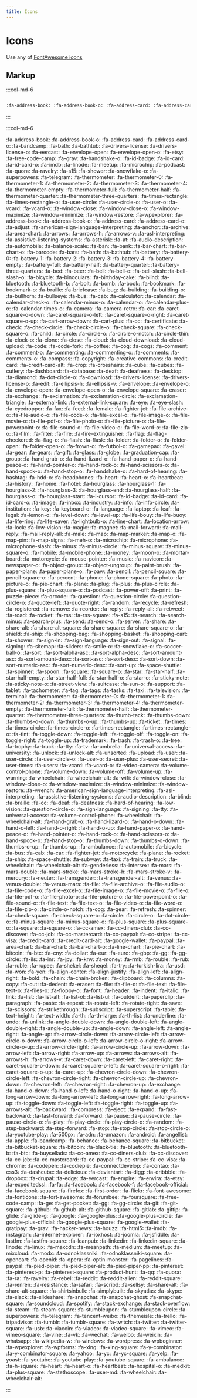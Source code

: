 ```yaml
---
title: Icons
---
```


Icons
=====

Use any of [FontAwesome icons](http://fontawesome.io/icons/)

Markup
------

:::col-md-6

```markdown

:fa-address-book: :fa-address-book-o: :fa-address-card: :fa-address-card-o: :fa-bandcamp: :fa-bath: :fa-bathtub: :fa-drivers-license: :fa-drivers-license-o: :fa-eercast: :fa-envelope-open: :fa-envelope-open-o: :fa-etsy: :fa-free-code-camp: :fa-grav: :fa-handshake-o: :fa-id-badge: :fa-id-card: :fa-id-card-o: :fa-imdb: :fa-linode: :fa-meetup: :fa-microchip: :fa-podcast: :fa-quora: :fa-ravelry: :fa-s15: :fa-shower: :fa-snowflake-o: :fa-superpowers: :fa-telegram: :fa-thermometer: :fa-thermometer-0: :fa-thermometer-1: :fa-thermometer-2: :fa-thermometer-3: :fa-thermometer-4: :fa-thermometer-empty: :fa-thermometer-full: :fa-thermometer-half: :fa-thermometer-quarter: :fa-thermometer-three-quarters: :fa-times-rectangle: :fa-times-rectangle-o: :fa-user-circle: :fa-user-circle-o: :fa-user-o: :fa-vcard: :fa-vcard-o: :fa-window-close: :fa-window-close-o: :fa-window-maximize: :fa-window-minimize: :fa-window-restore: :fa-wpexplorer: :fa-address-book: :fa-address-book-o: :fa-address-card: :fa-address-card-o: :fa-adjust: :fa-american-sign-language-interpreting: :fa-anchor: :fa-archive: :fa-area-chart: :fa-arrows: :fa-arrows-h: :fa-arrows-v: :fa-asl-interpreting: :fa-assistive-listening-systems: :fa-asterisk: :fa-at: :fa-audio-description: :fa-automobile: :fa-balance-scale: :fa-ban: :fa-bank: :fa-bar-chart: :fa-bar-chart-o: :fa-barcode: :fa-bars: :fa-bath: :fa-bathtub: :fa-battery: :fa-battery-0: :fa-battery-1: :fa-battery-2: :fa-battery-3: :fa-battery-4: :fa-battery-empty: :fa-battery-full: :fa-battery-half: :fa-battery-quarter: :fa-battery-three-quarters: :fa-bed: :fa-beer: :fa-bell: :fa-bell-o: :fa-bell-slash: :fa-bell-slash-o: :fa-bicycle: :fa-binoculars: :fa-birthday-cake: :fa-blind: :fa-bluetooth: :fa-bluetooth-b: :fa-bolt: :fa-bomb: :fa-book: :fa-bookmark: :fa-bookmark-o: :fa-braille: :fa-briefcase: :fa-bug: :fa-building: :fa-building-o: :fa-bullhorn: :fa-bullseye: :fa-bus: :fa-cab: :fa-calculator: :fa-calendar: :fa-calendar-check-o: :fa-calendar-minus-o: :fa-calendar-o: :fa-calendar-plus-o: :fa-calendar-times-o: :fa-camera: :fa-camera-retro: :fa-car: :fa-caret-square-o-down: :fa-caret-square-o-left: :fa-caret-square-o-right: :fa-caret-square-o-up: :fa-cart-arrow-down: :fa-cart-plus: :fa-cc: :fa-certificate: :fa-check: :fa-check-circle: :fa-check-circle-o: :fa-check-square: :fa-check-square-o: :fa-child: :fa-circle: :fa-circle-o: :fa-circle-o-notch: :fa-circle-thin: :fa-clock-o: :fa-clone: :fa-close: :fa-cloud: :fa-cloud-download: :fa-cloud-upload: :fa-code: :fa-code-fork: :fa-coffee: :fa-cog: :fa-cogs: :fa-comment: :fa-comment-o: :fa-commenting: :fa-commenting-o: :fa-comments: :fa-comments-o: :fa-compass: :fa-copyright: :fa-creative-commons: :fa-credit-card: :fa-credit-card-alt: :fa-crop: :fa-crosshairs: :fa-cube: :fa-cubes: :fa-cutlery: :fa-dashboard: :fa-database: :fa-deaf: :fa-deafness: :fa-desktop: :fa-diamond: :fa-dot-circle-o: :fa-download: :fa-drivers-license: :fa-drivers-license-o: :fa-edit: :fa-ellipsis-h: :fa-ellipsis-v: :fa-envelope: :fa-envelope-o: :fa-envelope-open: :fa-envelope-open-o: :fa-envelope-square: :fa-eraser: :fa-exchange: :fa-exclamation: :fa-exclamation-circle: :fa-exclamation-triangle: :fa-external-link: :fa-external-link-square: :fa-eye: :fa-eye-slash: :fa-eyedropper: :fa-fax: :fa-feed: :fa-female: :fa-fighter-jet: :fa-file-archive-o: :fa-file-audio-o: :fa-file-code-o: :fa-file-excel-o: :fa-file-image-o: :fa-file-movie-o: :fa-file-pdf-o: :fa-file-photo-o: :fa-file-picture-o: :fa-file-powerpoint-o: :fa-file-sound-o: :fa-file-video-o: :fa-file-word-o: :fa-file-zip-o: :fa-film: :fa-filter: :fa-fire: :fa-fire-extinguisher: :fa-flag: :fa-flag-checkered: :fa-flag-o: :fa-flash: :fa-flask: :fa-folder: :fa-folder-o: :fa-folder-open: :fa-folder-open-o: :fa-frown-o: :fa-futbol-o: :fa-gamepad: :fa-gavel: :fa-gear: :fa-gears: :fa-gift: :fa-glass: :fa-globe: :fa-graduation-cap: :fa-group: :fa-hand-grab-o: :fa-hand-lizard-o: :fa-hand-paper-o: :fa-hand-peace-o: :fa-hand-pointer-o: :fa-hand-rock-o: :fa-hand-scissors-o: :fa-hand-spock-o: :fa-hand-stop-o: :fa-handshake-o: :fa-hard-of-hearing: :fa-hashtag: :fa-hdd-o: :fa-headphones: :fa-heart: :fa-heart-o: :fa-heartbeat: :fa-history: :fa-home: :fa-hotel: :fa-hourglass: :fa-hourglass-1: :fa-hourglass-2: :fa-hourglass-3: :fa-hourglass-end: :fa-hourglass-half: :fa-hourglass-o: :fa-hourglass-start: :fa-i-cursor: :fa-id-badge: :fa-id-card: :fa-id-card-o: :fa-image: :fa-inbox: :fa-industry: :fa-info: :fa-info-circle: :fa-institution: :fa-key: :fa-keyboard-o: :fa-language: :fa-laptop: :fa-leaf: :fa-legal: :fa-lemon-o: :fa-level-down: :fa-level-up: :fa-life-bouy: :fa-life-buoy: :fa-life-ring: :fa-life-saver: :fa-lightbulb-o: :fa-line-chart: :fa-location-arrow: :fa-lock: :fa-low-vision: :fa-magic: :fa-magnet: :fa-mail-forward: :fa-mail-reply: :fa-mail-reply-all: :fa-male: :fa-map: :fa-map-marker: :fa-map-o: :fa-map-pin: :fa-map-signs: :fa-meh-o: :fa-microchip: :fa-microphone: :fa-microphone-slash: :fa-minus: :fa-minus-circle: :fa-minus-square: :fa-minus-square-o: :fa-mobile: :fa-mobile-phone: :fa-money: :fa-moon-o: :fa-mortar-board: :fa-motorcycle: :fa-mouse-pointer: :fa-music: :fa-navicon: :fa-newspaper-o: :fa-object-group: :fa-object-ungroup: :fa-paint-brush: :fa-paper-plane: :fa-paper-plane-o: :fa-paw: :fa-pencil: :fa-pencil-square: :fa-pencil-square-o: :fa-percent: :fa-phone: :fa-phone-square: :fa-photo: :fa-picture-o: :fa-pie-chart: :fa-plane: :fa-plug: :fa-plus: :fa-plus-circle: :fa-plus-square: :fa-plus-square-o: :fa-podcast: :fa-power-off: :fa-print: :fa-puzzle-piece: :fa-qrcode: :fa-question: :fa-question-circle: :fa-question-circle-o: :fa-quote-left: :fa-quote-right: :fa-random: :fa-recycle: :fa-refresh: :fa-registered: :fa-remove: :fa-reorder: :fa-reply: :fa-reply-all: :fa-retweet: :fa-road: :fa-rocket: :fa-rss: :fa-rss-square: :fa-s15: :fa-search: :fa-search-minus: :fa-search-plus: :fa-send: :fa-send-o: :fa-server: :fa-share: :fa-share-alt: :fa-share-alt-square: :fa-share-square: :fa-share-square-o: :fa-shield: :fa-ship: :fa-shopping-bag: :fa-shopping-basket: :fa-shopping-cart: :fa-shower: :fa-sign-in: :fa-sign-language: :fa-sign-out: :fa-signal: :fa-signing: :fa-sitemap: :fa-sliders: :fa-smile-o: :fa-snowflake-o: :fa-soccer-ball-o: :fa-sort: :fa-sort-alpha-asc: :fa-sort-alpha-desc: :fa-sort-amount-asc: :fa-sort-amount-desc: :fa-sort-asc: :fa-sort-desc: :fa-sort-down: :fa-sort-numeric-asc: :fa-sort-numeric-desc: :fa-sort-up: :fa-space-shuttle: :fa-spinner: :fa-spoon: :fa-square: :fa-square-o: :fa-star: :fa-star-half: :fa-star-half-empty: :fa-star-half-full: :fa-star-half-o: :fa-star-o: :fa-sticky-note: :fa-sticky-note-o: :fa-street-view: :fa-suitcase: :fa-sun-o: :fa-support: :fa-tablet: :fa-tachometer: :fa-tag: :fa-tags: :fa-tasks: :fa-taxi: :fa-television: :fa-terminal: :fa-thermometer: :fa-thermometer-0: :fa-thermometer-1: :fa-thermometer-2: :fa-thermometer-3: :fa-thermometer-4: :fa-thermometer-empty: :fa-thermometer-full: :fa-thermometer-half: :fa-thermometer-quarter: :fa-thermometer-three-quarters: :fa-thumb-tack: :fa-thumbs-down: :fa-thumbs-o-down: :fa-thumbs-o-up: :fa-thumbs-up: :fa-ticket: :fa-times: :fa-times-circle: :fa-times-circle-o: :fa-times-rectangle: :fa-times-rectangle-o: :fa-tint: :fa-toggle-down: :fa-toggle-left: :fa-toggle-off: :fa-toggle-on: :fa-toggle-right: :fa-toggle-up: :fa-trademark: :fa-trash: :fa-trash-o: :fa-tree: :fa-trophy: :fa-truck: :fa-tty: :fa-tv: :fa-umbrella: :fa-universal-access: :fa-university: :fa-unlock: :fa-unlock-alt: :fa-unsorted: :fa-upload: :fa-user: :fa-user-circle: :fa-user-circle-o: :fa-user-o: :fa-user-plus: :fa-user-secret: :fa-user-times: :fa-users: :fa-vcard: :fa-vcard-o: :fa-video-camera: :fa-volume-control-phone: :fa-volume-down: :fa-volume-off: :fa-volume-up: :fa-warning: :fa-wheelchair: :fa-wheelchair-alt: :fa-wifi: :fa-window-close: :fa-window-close-o: :fa-window-maximize: :fa-window-minimize: :fa-window-restore: :fa-wrench: :fa-american-sign-language-interpreting: :fa-asl-interpreting: :fa-assistive-listening-systems: :fa-audio-description: :fa-blind: :fa-braille: :fa-cc: :fa-deaf: :fa-deafness: :fa-hard-of-hearing: :fa-low-vision: :fa-question-circle-o: :fa-sign-language: :fa-signing: :fa-tty: :fa-universal-access: :fa-volume-control-phone: :fa-wheelchair: :fa-wheelchair-alt: :fa-hand-grab-o: :fa-hand-lizard-o: :fa-hand-o-down: :fa-hand-o-left: :fa-hand-o-right: :fa-hand-o-up: :fa-hand-paper-o: :fa-hand-peace-o: :fa-hand-pointer-o: :fa-hand-rock-o: :fa-hand-scissors-o: :fa-hand-spock-o: :fa-hand-stop-o: :fa-thumbs-down: :fa-thumbs-o-down: :fa-thumbs-o-up: :fa-thumbs-up: :fa-ambulance: :fa-automobile: :fa-bicycle: :fa-bus: :fa-cab: :fa-car: :fa-fighter-jet: :fa-motorcycle: :fa-plane: :fa-rocket: :fa-ship: :fa-space-shuttle: :fa-subway: :fa-taxi: :fa-train: :fa-truck: :fa-wheelchair: :fa-wheelchair-alt: :fa-genderless: :fa-intersex: :fa-mars: :fa-mars-double: :fa-mars-stroke: :fa-mars-stroke-h: :fa-mars-stroke-v: :fa-mercury: :fa-neuter: :fa-transgender: :fa-transgender-alt: :fa-venus: :fa-venus-double: :fa-venus-mars: :fa-file: :fa-file-archive-o: :fa-file-audio-o: :fa-file-code-o: :fa-file-excel-o: :fa-file-image-o: :fa-file-movie-o: :fa-file-o: :fa-file-pdf-o: :fa-file-photo-o: :fa-file-picture-o: :fa-file-powerpoint-o: :fa-file-sound-o: :fa-file-text: :fa-file-text-o: :fa-file-video-o: :fa-file-word-o: :fa-file-zip-o: :fa-circle-o-notch: :fa-cog: :fa-gear: :fa-refresh: :fa-spinner: :fa-check-square: :fa-check-square-o: :fa-circle: :fa-circle-o: :fa-dot-circle-o: :fa-minus-square: :fa-minus-square-o: :fa-plus-square: :fa-plus-square-o: :fa-square: :fa-square-o: :fa-cc-amex: :fa-cc-diners-club: :fa-cc-discover: :fa-cc-jcb: :fa-cc-mastercard: :fa-cc-paypal: :fa-cc-stripe: :fa-cc-visa: :fa-credit-card: :fa-credit-card-alt: :fa-google-wallet: :fa-paypal: :fa-area-chart: :fa-bar-chart: :fa-bar-chart-o: :fa-line-chart: :fa-pie-chart: :fa-bitcoin: :fa-btc: :fa-cny: :fa-dollar: :fa-eur: :fa-euro: :fa-gbp: :fa-gg: :fa-gg-circle: :fa-ils: :fa-inr: :fa-jpy: :fa-krw: :fa-money: :fa-rmb: :fa-rouble: :fa-rub: :fa-ruble: :fa-rupee: :fa-shekel: :fa-sheqel: :fa-try: :fa-turkish-lira: :fa-usd: :fa-won: :fa-yen: :fa-align-center: :fa-align-justify: :fa-align-left: :fa-align-right: :fa-bold: :fa-chain: :fa-chain-broken: :fa-clipboard: :fa-columns: :fa-copy: :fa-cut: :fa-dedent: :fa-eraser: :fa-file: :fa-file-o: :fa-file-text: :fa-file-text-o: :fa-files-o: :fa-floppy-o: :fa-font: :fa-header: :fa-indent: :fa-italic: :fa-link: :fa-list: :fa-list-alt: :fa-list-ol: :fa-list-ul: :fa-outdent: :fa-paperclip: :fa-paragraph: :fa-paste: :fa-repeat: :fa-rotate-left: :fa-rotate-right: :fa-save: :fa-scissors: :fa-strikethrough: :fa-subscript: :fa-superscript: :fa-table: :fa-text-height: :fa-text-width: :fa-th: :fa-th-large: :fa-th-list: :fa-underline: :fa-undo: :fa-unlink: :fa-angle-double-down: :fa-angle-double-left: :fa-angle-double-right: :fa-angle-double-up: :fa-angle-down: :fa-angle-left: :fa-angle-right: :fa-angle-up: :fa-arrow-circle-down: :fa-arrow-circle-left: :fa-arrow-circle-o-down: :fa-arrow-circle-o-left: :fa-arrow-circle-o-right: :fa-arrow-circle-o-up: :fa-arrow-circle-right: :fa-arrow-circle-up: :fa-arrow-down: :fa-arrow-left: :fa-arrow-right: :fa-arrow-up: :fa-arrows: :fa-arrows-alt: :fa-arrows-h: :fa-arrows-v: :fa-caret-down: :fa-caret-left: :fa-caret-right: :fa-caret-square-o-down: :fa-caret-square-o-left: :fa-caret-square-o-right: :fa-caret-square-o-up: :fa-caret-up: :fa-chevron-circle-down: :fa-chevron-circle-left: :fa-chevron-circle-right: :fa-chevron-circle-up: :fa-chevron-down: :fa-chevron-left: :fa-chevron-right: :fa-chevron-up: :fa-exchange: :fa-hand-o-down: :fa-hand-o-left: :fa-hand-o-right: :fa-hand-o-up: :fa-long-arrow-down: :fa-long-arrow-left: :fa-long-arrow-right: :fa-long-arrow-up: :fa-toggle-down: :fa-toggle-left: :fa-toggle-right: :fa-toggle-up: :fa-arrows-alt: :fa-backward: :fa-compress: :fa-eject: :fa-expand: :fa-fast-backward: :fa-fast-forward: :fa-forward: :fa-pause: :fa-pause-circle: :fa-pause-circle-o: :fa-play: :fa-play-circle: :fa-play-circle-o: :fa-random: :fa-step-backward: :fa-step-forward: :fa-stop: :fa-stop-circle: :fa-stop-circle-o: :fa-youtube-play: :fa-500px: :fa-adn: :fa-amazon: :fa-android: :fa-angellist: :fa-apple: :fa-bandcamp: :fa-behance: :fa-behance-square: :fa-bitbucket: :fa-bitbucket-square: :fa-bitcoin: :fa-black-tie: :fa-bluetooth: :fa-bluetooth-b: :fa-btc: :fa-buysellads: :fa-cc-amex: :fa-cc-diners-club: :fa-cc-discover: :fa-cc-jcb: :fa-cc-mastercard: :fa-cc-paypal: :fa-cc-stripe: :fa-cc-visa: :fa-chrome: :fa-codepen: :fa-codiepie: :fa-connectdevelop: :fa-contao: :fa-css3: :fa-dashcube: :fa-delicious: :fa-deviantart: :fa-digg: :fa-dribbble: :fa-dropbox: :fa-drupal: :fa-edge: :fa-eercast: :fa-empire: :fa-envira: :fa-etsy: :fa-expeditedssl: :fa-fa: :fa-facebook: :fa-facebook-f: :fa-facebook-official: :fa-facebook-square: :fa-firefox: :fa-first-order: :fa-flickr: :fa-font-awesome: :fa-fonticons: :fa-fort-awesome: :fa-forumbee: :fa-foursquare: :fa-free-code-camp: :fa-ge: :fa-get-pocket: :fa-gg: :fa-gg-circle: :fa-git: :fa-git-square: :fa-github: :fa-github-alt: :fa-github-square: :fa-gitlab: :fa-gittip: :fa-glide: :fa-glide-g: :fa-google: :fa-google-plus: :fa-google-plus-circle: :fa-google-plus-official: :fa-google-plus-square: :fa-google-wallet: :fa-gratipay: :fa-grav: :fa-hacker-news: :fa-houzz: :fa-html5: :fa-imdb: :fa-instagram: :fa-internet-explorer: :fa-ioxhost: :fa-joomla: :fa-jsfiddle: :fa-lastfm: :fa-lastfm-square: :fa-leanpub: :fa-linkedin: :fa-linkedin-square: :fa-linode: :fa-linux: :fa-maxcdn: :fa-meanpath: :fa-medium: :fa-meetup: :fa-mixcloud: :fa-modx: :fa-odnoklassniki: :fa-odnoklassniki-square: :fa-opencart: :fa-openid: :fa-opera: :fa-optin-monster: :fa-pagelines: :fa-paypal: :fa-pied-piper: :fa-pied-piper-alt: :fa-pied-piper-pp: :fa-pinterest: :fa-pinterest-p: :fa-pinterest-square: :fa-product-hunt: :fa-qq: :fa-quora: :fa-ra: :fa-ravelry: :fa-rebel: :fa-reddit: :fa-reddit-alien: :fa-reddit-square: :fa-renren: :fa-resistance: :fa-safari: :fa-scribd: :fa-sellsy: :fa-share-alt: :fa-share-alt-square: :fa-shirtsinbulk: :fa-simplybuilt: :fa-skyatlas: :fa-skype: :fa-slack: :fa-slideshare: :fa-snapchat: :fa-snapchat-ghost: :fa-snapchat-square: :fa-soundcloud: :fa-spotify: :fa-stack-exchange: :fa-stack-overflow: :fa-steam: :fa-steam-square: :fa-stumbleupon: :fa-stumbleupon-circle: :fa-superpowers: :fa-telegram: :fa-tencent-weibo: :fa-themeisle: :fa-trello: :fa-tripadvisor: :fa-tumblr: :fa-tumblr-square: :fa-twitch: :fa-twitter: :fa-twitter-square: :fa-usb: :fa-viacoin: :fa-viadeo: :fa-viadeo-square: :fa-vimeo: :fa-vimeo-square: :fa-vine: :fa-vk: :fa-wechat: :fa-weibo: :fa-weixin: :fa-whatsapp: :fa-wikipedia-w: :fa-windows: :fa-wordpress: :fa-wpbeginner: :fa-wpexplorer: :fa-wpforms: :fa-xing: :fa-xing-square: :fa-y-combinator: :fa-y-combinator-square: :fa-yahoo: :fa-yc: :fa-yc-square: :fa-yelp: :fa-yoast: :fa-youtube: :fa-youtube-play: :fa-youtube-square: :fa-ambulance: :fa-h-square: :fa-heart: :fa-heart-o: :fa-heartbeat: :fa-hospital-o: :fa-medkit: :fa-plus-square: :fa-stethoscope: :fa-user-md: :fa-wheelchair: :fa-wheelchair-alt:
```

:::

:::col-md-6

:fa-address-book: :fa-address-book-o: :fa-address-card: :fa-address-card-o: :fa-bandcamp: :fa-bath: :fa-bathtub: :fa-drivers-license: :fa-drivers-license-o: :fa-eercast: :fa-envelope-open: :fa-envelope-open-o: :fa-etsy: :fa-free-code-camp: :fa-grav: :fa-handshake-o: :fa-id-badge: :fa-id-card: :fa-id-card-o: :fa-imdb: :fa-linode: :fa-meetup: :fa-microchip: :fa-podcast: :fa-quora: :fa-ravelry: :fa-s15: :fa-shower: :fa-snowflake-o: :fa-superpowers: :fa-telegram: :fa-thermometer: :fa-thermometer-0: :fa-thermometer-1: :fa-thermometer-2: :fa-thermometer-3: :fa-thermometer-4: :fa-thermometer-empty: :fa-thermometer-full: :fa-thermometer-half: :fa-thermometer-quarter: :fa-thermometer-three-quarters: :fa-times-rectangle: :fa-times-rectangle-o: :fa-user-circle: :fa-user-circle-o: :fa-user-o: :fa-vcard: :fa-vcard-o: :fa-window-close: :fa-window-close-o: :fa-window-maximize: :fa-window-minimize: :fa-window-restore: :fa-wpexplorer: :fa-address-book: :fa-address-book-o: :fa-address-card: :fa-address-card-o: :fa-adjust: :fa-american-sign-language-interpreting: :fa-anchor: :fa-archive: :fa-area-chart: :fa-arrows: :fa-arrows-h: :fa-arrows-v: :fa-asl-interpreting: :fa-assistive-listening-systems: :fa-asterisk: :fa-at: :fa-audio-description: :fa-automobile: :fa-balance-scale: :fa-ban: :fa-bank: :fa-bar-chart: :fa-bar-chart-o: :fa-barcode: :fa-bars: :fa-bath: :fa-bathtub: :fa-battery: :fa-battery-0: :fa-battery-1: :fa-battery-2: :fa-battery-3: :fa-battery-4: :fa-battery-empty: :fa-battery-full: :fa-battery-half: :fa-battery-quarter: :fa-battery-three-quarters: :fa-bed: :fa-beer: :fa-bell: :fa-bell-o: :fa-bell-slash: :fa-bell-slash-o: :fa-bicycle: :fa-binoculars: :fa-birthday-cake: :fa-blind: :fa-bluetooth: :fa-bluetooth-b: :fa-bolt: :fa-bomb: :fa-book: :fa-bookmark: :fa-bookmark-o: :fa-braille: :fa-briefcase: :fa-bug: :fa-building: :fa-building-o: :fa-bullhorn: :fa-bullseye: :fa-bus: :fa-cab: :fa-calculator: :fa-calendar: :fa-calendar-check-o: :fa-calendar-minus-o: :fa-calendar-o: :fa-calendar-plus-o: :fa-calendar-times-o: :fa-camera: :fa-camera-retro: :fa-car: :fa-caret-square-o-down: :fa-caret-square-o-left: :fa-caret-square-o-right: :fa-caret-square-o-up: :fa-cart-arrow-down: :fa-cart-plus: :fa-cc: :fa-certificate: :fa-check: :fa-check-circle: :fa-check-circle-o: :fa-check-square: :fa-check-square-o: :fa-child: :fa-circle: :fa-circle-o: :fa-circle-o-notch: :fa-circle-thin: :fa-clock-o: :fa-clone: :fa-close: :fa-cloud: :fa-cloud-download: :fa-cloud-upload: :fa-code: :fa-code-fork: :fa-coffee: :fa-cog: :fa-cogs: :fa-comment: :fa-comment-o: :fa-commenting: :fa-commenting-o: :fa-comments: :fa-comments-o: :fa-compass: :fa-copyright: :fa-creative-commons: :fa-credit-card: :fa-credit-card-alt: :fa-crop: :fa-crosshairs: :fa-cube: :fa-cubes: :fa-cutlery: :fa-dashboard: :fa-database: :fa-deaf: :fa-deafness: :fa-desktop: :fa-diamond: :fa-dot-circle-o: :fa-download: :fa-drivers-license: :fa-drivers-license-o: :fa-edit: :fa-ellipsis-h: :fa-ellipsis-v: :fa-envelope: :fa-envelope-o: :fa-envelope-open: :fa-envelope-open-o: :fa-envelope-square: :fa-eraser: :fa-exchange: :fa-exclamation: :fa-exclamation-circle: :fa-exclamation-triangle: :fa-external-link: :fa-external-link-square: :fa-eye: :fa-eye-slash: :fa-eyedropper: :fa-fax: :fa-feed: :fa-female: :fa-fighter-jet: :fa-file-archive-o: :fa-file-audio-o: :fa-file-code-o: :fa-file-excel-o: :fa-file-image-o: :fa-file-movie-o: :fa-file-pdf-o: :fa-file-photo-o: :fa-file-picture-o: :fa-file-powerpoint-o: :fa-file-sound-o: :fa-file-video-o: :fa-file-word-o: :fa-file-zip-o: :fa-film: :fa-filter: :fa-fire: :fa-fire-extinguisher: :fa-flag: :fa-flag-checkered: :fa-flag-o: :fa-flash: :fa-flask: :fa-folder: :fa-folder-o: :fa-folder-open: :fa-folder-open-o: :fa-frown-o: :fa-futbol-o: :fa-gamepad: :fa-gavel: :fa-gear: :fa-gears: :fa-gift: :fa-glass: :fa-globe: :fa-graduation-cap: :fa-group: :fa-hand-grab-o: :fa-hand-lizard-o: :fa-hand-paper-o: :fa-hand-peace-o: :fa-hand-pointer-o: :fa-hand-rock-o: :fa-hand-scissors-o: :fa-hand-spock-o: :fa-hand-stop-o: :fa-handshake-o: :fa-hard-of-hearing: :fa-hashtag: :fa-hdd-o: :fa-headphones: :fa-heart: :fa-heart-o: :fa-heartbeat: :fa-history: :fa-home: :fa-hotel: :fa-hourglass: :fa-hourglass-1: :fa-hourglass-2: :fa-hourglass-3: :fa-hourglass-end: :fa-hourglass-half: :fa-hourglass-o: :fa-hourglass-start: :fa-i-cursor: :fa-id-badge: :fa-id-card: :fa-id-card-o: :fa-image: :fa-inbox: :fa-industry: :fa-info: :fa-info-circle: :fa-institution: :fa-key: :fa-keyboard-o: :fa-language: :fa-laptop: :fa-leaf: :fa-legal: :fa-lemon-o: :fa-level-down: :fa-level-up: :fa-life-bouy: :fa-life-buoy: :fa-life-ring: :fa-life-saver: :fa-lightbulb-o: :fa-line-chart: :fa-location-arrow: :fa-lock: :fa-low-vision: :fa-magic: :fa-magnet: :fa-mail-forward: :fa-mail-reply: :fa-mail-reply-all: :fa-male: :fa-map: :fa-map-marker: :fa-map-o: :fa-map-pin: :fa-map-signs: :fa-meh-o: :fa-microchip: :fa-microphone: :fa-microphone-slash: :fa-minus: :fa-minus-circle: :fa-minus-square: :fa-minus-square-o: :fa-mobile: :fa-mobile-phone: :fa-money: :fa-moon-o: :fa-mortar-board: :fa-motorcycle: :fa-mouse-pointer: :fa-music: :fa-navicon: :fa-newspaper-o: :fa-object-group: :fa-object-ungroup: :fa-paint-brush: :fa-paper-plane: :fa-paper-plane-o: :fa-paw: :fa-pencil: :fa-pencil-square: :fa-pencil-square-o: :fa-percent: :fa-phone: :fa-phone-square: :fa-photo: :fa-picture-o: :fa-pie-chart: :fa-plane: :fa-plug: :fa-plus: :fa-plus-circle: :fa-plus-square: :fa-plus-square-o: :fa-podcast: :fa-power-off: :fa-print: :fa-puzzle-piece: :fa-qrcode: :fa-question: :fa-question-circle: :fa-question-circle-o: :fa-quote-left: :fa-quote-right: :fa-random: :fa-recycle: :fa-refresh: :fa-registered: :fa-remove: :fa-reorder: :fa-reply: :fa-reply-all: :fa-retweet: :fa-road: :fa-rocket: :fa-rss: :fa-rss-square: :fa-s15: :fa-search: :fa-search-minus: :fa-search-plus: :fa-send: :fa-send-o: :fa-server: :fa-share: :fa-share-alt: :fa-share-alt-square: :fa-share-square: :fa-share-square-o: :fa-shield: :fa-ship: :fa-shopping-bag: :fa-shopping-basket: :fa-shopping-cart: :fa-shower: :fa-sign-in: :fa-sign-language: :fa-sign-out: :fa-signal: :fa-signing: :fa-sitemap: :fa-sliders: :fa-smile-o: :fa-snowflake-o: :fa-soccer-ball-o: :fa-sort: :fa-sort-alpha-asc: :fa-sort-alpha-desc: :fa-sort-amount-asc: :fa-sort-amount-desc: :fa-sort-asc: :fa-sort-desc: :fa-sort-down: :fa-sort-numeric-asc: :fa-sort-numeric-desc: :fa-sort-up: :fa-space-shuttle: :fa-spinner: :fa-spoon: :fa-square: :fa-square-o: :fa-star: :fa-star-half: :fa-star-half-empty: :fa-star-half-full: :fa-star-half-o: :fa-star-o: :fa-sticky-note: :fa-sticky-note-o: :fa-street-view: :fa-suitcase: :fa-sun-o: :fa-support: :fa-tablet: :fa-tachometer: :fa-tag: :fa-tags: :fa-tasks: :fa-taxi: :fa-television: :fa-terminal: :fa-thermometer: :fa-thermometer-0: :fa-thermometer-1: :fa-thermometer-2: :fa-thermometer-3: :fa-thermometer-4: :fa-thermometer-empty: :fa-thermometer-full: :fa-thermometer-half: :fa-thermometer-quarter: :fa-thermometer-three-quarters: :fa-thumb-tack: :fa-thumbs-down: :fa-thumbs-o-down: :fa-thumbs-o-up: :fa-thumbs-up: :fa-ticket: :fa-times: :fa-times-circle: :fa-times-circle-o: :fa-times-rectangle: :fa-times-rectangle-o: :fa-tint: :fa-toggle-down: :fa-toggle-left: :fa-toggle-off: :fa-toggle-on: :fa-toggle-right: :fa-toggle-up: :fa-trademark: :fa-trash: :fa-trash-o: :fa-tree: :fa-trophy: :fa-truck: :fa-tty: :fa-tv: :fa-umbrella: :fa-universal-access: :fa-university: :fa-unlock: :fa-unlock-alt: :fa-unsorted: :fa-upload: :fa-user: :fa-user-circle: :fa-user-circle-o: :fa-user-o: :fa-user-plus: :fa-user-secret: :fa-user-times: :fa-users: :fa-vcard: :fa-vcard-o: :fa-video-camera: :fa-volume-control-phone: :fa-volume-down: :fa-volume-off: :fa-volume-up: :fa-warning: :fa-wheelchair: :fa-wheelchair-alt: :fa-wifi: :fa-window-close: :fa-window-close-o: :fa-window-maximize: :fa-window-minimize: :fa-window-restore: :fa-wrench: :fa-american-sign-language-interpreting: :fa-asl-interpreting: :fa-assistive-listening-systems: :fa-audio-description: :fa-blind: :fa-braille: :fa-cc: :fa-deaf: :fa-deafness: :fa-hard-of-hearing: :fa-low-vision: :fa-question-circle-o: :fa-sign-language: :fa-signing: :fa-tty: :fa-universal-access: :fa-volume-control-phone: :fa-wheelchair: :fa-wheelchair-alt: :fa-hand-grab-o: :fa-hand-lizard-o: :fa-hand-o-down: :fa-hand-o-left: :fa-hand-o-right: :fa-hand-o-up: :fa-hand-paper-o: :fa-hand-peace-o: :fa-hand-pointer-o: :fa-hand-rock-o: :fa-hand-scissors-o: :fa-hand-spock-o: :fa-hand-stop-o: :fa-thumbs-down: :fa-thumbs-o-down: :fa-thumbs-o-up: :fa-thumbs-up: :fa-ambulance: :fa-automobile: :fa-bicycle: :fa-bus: :fa-cab: :fa-car: :fa-fighter-jet: :fa-motorcycle: :fa-plane: :fa-rocket: :fa-ship: :fa-space-shuttle: :fa-subway: :fa-taxi: :fa-train: :fa-truck: :fa-wheelchair: :fa-wheelchair-alt: :fa-genderless: :fa-intersex: :fa-mars: :fa-mars-double: :fa-mars-stroke: :fa-mars-stroke-h: :fa-mars-stroke-v: :fa-mercury: :fa-neuter: :fa-transgender: :fa-transgender-alt: :fa-venus: :fa-venus-double: :fa-venus-mars: :fa-file: :fa-file-archive-o: :fa-file-audio-o: :fa-file-code-o: :fa-file-excel-o: :fa-file-image-o: :fa-file-movie-o: :fa-file-o: :fa-file-pdf-o: :fa-file-photo-o: :fa-file-picture-o: :fa-file-powerpoint-o: :fa-file-sound-o: :fa-file-text: :fa-file-text-o: :fa-file-video-o: :fa-file-word-o: :fa-file-zip-o: :fa-circle-o-notch: :fa-cog: :fa-gear: :fa-refresh: :fa-spinner: :fa-check-square: :fa-check-square-o: :fa-circle: :fa-circle-o: :fa-dot-circle-o: :fa-minus-square: :fa-minus-square-o: :fa-plus-square: :fa-plus-square-o: :fa-square: :fa-square-o: :fa-cc-amex: :fa-cc-diners-club: :fa-cc-discover: :fa-cc-jcb: :fa-cc-mastercard: :fa-cc-paypal: :fa-cc-stripe: :fa-cc-visa: :fa-credit-card: :fa-credit-card-alt: :fa-google-wallet: :fa-paypal: :fa-area-chart: :fa-bar-chart: :fa-bar-chart-o: :fa-line-chart: :fa-pie-chart: :fa-bitcoin: :fa-btc: :fa-cny: :fa-dollar: :fa-eur: :fa-euro: :fa-gbp: :fa-gg: :fa-gg-circle: :fa-ils: :fa-inr: :fa-jpy: :fa-krw: :fa-money: :fa-rmb: :fa-rouble: :fa-rub: :fa-ruble: :fa-rupee: :fa-shekel: :fa-sheqel: :fa-try: :fa-turkish-lira: :fa-usd: :fa-won: :fa-yen: :fa-align-center: :fa-align-justify: :fa-align-left: :fa-align-right: :fa-bold: :fa-chain: :fa-chain-broken: :fa-clipboard: :fa-columns: :fa-copy: :fa-cut: :fa-dedent: :fa-eraser: :fa-file: :fa-file-o: :fa-file-text: :fa-file-text-o: :fa-files-o: :fa-floppy-o: :fa-font: :fa-header: :fa-indent: :fa-italic: :fa-link: :fa-list: :fa-list-alt: :fa-list-ol: :fa-list-ul: :fa-outdent: :fa-paperclip: :fa-paragraph: :fa-paste: :fa-repeat: :fa-rotate-left: :fa-rotate-right: :fa-save: :fa-scissors: :fa-strikethrough: :fa-subscript: :fa-superscript: :fa-table: :fa-text-height: :fa-text-width: :fa-th: :fa-th-large: :fa-th-list: :fa-underline: :fa-undo: :fa-unlink: :fa-angle-double-down: :fa-angle-double-left: :fa-angle-double-right: :fa-angle-double-up: :fa-angle-down: :fa-angle-left: :fa-angle-right: :fa-angle-up: :fa-arrow-circle-down: :fa-arrow-circle-left: :fa-arrow-circle-o-down: :fa-arrow-circle-o-left: :fa-arrow-circle-o-right: :fa-arrow-circle-o-up: :fa-arrow-circle-right: :fa-arrow-circle-up: :fa-arrow-down: :fa-arrow-left: :fa-arrow-right: :fa-arrow-up: :fa-arrows: :fa-arrows-alt: :fa-arrows-h: :fa-arrows-v: :fa-caret-down: :fa-caret-left: :fa-caret-right: :fa-caret-square-o-down: :fa-caret-square-o-left: :fa-caret-square-o-right: :fa-caret-square-o-up: :fa-caret-up: :fa-chevron-circle-down: :fa-chevron-circle-left: :fa-chevron-circle-right: :fa-chevron-circle-up: :fa-chevron-down: :fa-chevron-left: :fa-chevron-right: :fa-chevron-up: :fa-exchange: :fa-hand-o-down: :fa-hand-o-left: :fa-hand-o-right: :fa-hand-o-up: :fa-long-arrow-down: :fa-long-arrow-left: :fa-long-arrow-right: :fa-long-arrow-up: :fa-toggle-down: :fa-toggle-left: :fa-toggle-right: :fa-toggle-up: :fa-arrows-alt: :fa-backward: :fa-compress: :fa-eject: :fa-expand: :fa-fast-backward: :fa-fast-forward: :fa-forward: :fa-pause: :fa-pause-circle: :fa-pause-circle-o: :fa-play: :fa-play-circle: :fa-play-circle-o: :fa-random: :fa-step-backward: :fa-step-forward: :fa-stop: :fa-stop-circle: :fa-stop-circle-o: :fa-youtube-play: :fa-500px: :fa-adn: :fa-amazon: :fa-android: :fa-angellist: :fa-apple: :fa-bandcamp: :fa-behance: :fa-behance-square: :fa-bitbucket: :fa-bitbucket-square: :fa-bitcoin: :fa-black-tie: :fa-bluetooth: :fa-bluetooth-b: :fa-btc: :fa-buysellads: :fa-cc-amex: :fa-cc-diners-club: :fa-cc-discover: :fa-cc-jcb: :fa-cc-mastercard: :fa-cc-paypal: :fa-cc-stripe: :fa-cc-visa: :fa-chrome: :fa-codepen: :fa-codiepie: :fa-connectdevelop: :fa-contao: :fa-css3: :fa-dashcube: :fa-delicious: :fa-deviantart: :fa-digg: :fa-dribbble: :fa-dropbox: :fa-drupal: :fa-edge: :fa-eercast: :fa-empire: :fa-envira: :fa-etsy: :fa-expeditedssl: :fa-fa: :fa-facebook: :fa-facebook-f: :fa-facebook-official: :fa-facebook-square: :fa-firefox: :fa-first-order: :fa-flickr: :fa-font-awesome: :fa-fonticons: :fa-fort-awesome: :fa-forumbee: :fa-foursquare: :fa-free-code-camp: :fa-ge: :fa-get-pocket: :fa-gg: :fa-gg-circle: :fa-git: :fa-git-square: :fa-github: :fa-github-alt: :fa-github-square: :fa-gitlab: :fa-gittip: :fa-glide: :fa-glide-g: :fa-google: :fa-google-plus: :fa-google-plus-circle: :fa-google-plus-official: :fa-google-plus-square: :fa-google-wallet: :fa-gratipay: :fa-grav: :fa-hacker-news: :fa-houzz: :fa-html5: :fa-imdb: :fa-instagram: :fa-internet-explorer: :fa-ioxhost: :fa-joomla: :fa-jsfiddle: :fa-lastfm: :fa-lastfm-square: :fa-leanpub: :fa-linkedin: :fa-linkedin-square: :fa-linode: :fa-linux: :fa-maxcdn: :fa-meanpath: :fa-medium: :fa-meetup: :fa-mixcloud: :fa-modx: :fa-odnoklassniki: :fa-odnoklassniki-square: :fa-opencart: :fa-openid: :fa-opera: :fa-optin-monster: :fa-pagelines: :fa-paypal: :fa-pied-piper: :fa-pied-piper-alt: :fa-pied-piper-pp: :fa-pinterest: :fa-pinterest-p: :fa-pinterest-square: :fa-product-hunt: :fa-qq: :fa-quora: :fa-ra: :fa-ravelry: :fa-rebel: :fa-reddit: :fa-reddit-alien: :fa-reddit-square: :fa-renren: :fa-resistance: :fa-safari: :fa-scribd: :fa-sellsy: :fa-share-alt: :fa-share-alt-square: :fa-shirtsinbulk: :fa-simplybuilt: :fa-skyatlas: :fa-skype: :fa-slack: :fa-slideshare: :fa-snapchat: :fa-snapchat-ghost: :fa-snapchat-square: :fa-soundcloud: :fa-spotify: :fa-stack-exchange: :fa-stack-overflow: :fa-steam: :fa-steam-square: :fa-stumbleupon: :fa-stumbleupon-circle: :fa-superpowers: :fa-telegram: :fa-tencent-weibo: :fa-themeisle: :fa-trello: :fa-tripadvisor: :fa-tumblr: :fa-tumblr-square: :fa-twitch: :fa-twitter: :fa-twitter-square: :fa-usb: :fa-viacoin: :fa-viadeo: :fa-viadeo-square: :fa-vimeo: :fa-vimeo-square: :fa-vine: :fa-vk: :fa-wechat: :fa-weibo: :fa-weixin: :fa-whatsapp: :fa-wikipedia-w: :fa-windows: :fa-wordpress: :fa-wpbeginner: :fa-wpexplorer: :fa-wpforms: :fa-xing: :fa-xing-square: :fa-y-combinator: :fa-y-combinator-square: :fa-yahoo: :fa-yc: :fa-yc-square: :fa-yelp: :fa-yoast: :fa-youtube: :fa-youtube-play: :fa-youtube-square: :fa-ambulance: :fa-h-square: :fa-heart: :fa-heart-o: :fa-heartbeat: :fa-hospital-o: :fa-medkit: :fa-plus-square: :fa-stethoscope: :fa-user-md: :fa-wheelchair: :fa-wheelchair-alt:

:::